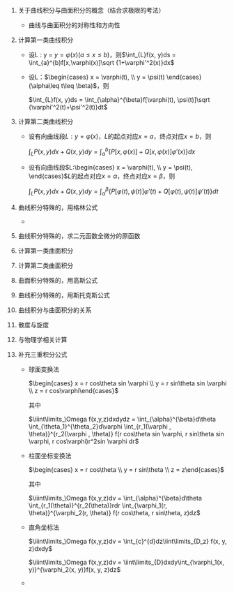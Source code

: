 1. 关于曲线积分与曲面积分的概念（结合求极限的考法）

   - 曲线与曲面积分的对称性和方向性

2. 计算第一类曲线积分

   - 设L : y = $y = \varphi(x)(a\leq x\leq b)$，则$\int_{L}f(x, y)ds = \int_{a}^{b}f[x,\varphi(x)]\sqrt {1+\varphi'^2(x)}dx$

   - 设L：$\begin{cases} x = \varphi(t), \\ y = \psi(t) \end{cases}(\alpha\leq t\leq \beta)$，则

     $\int_{L}f(x, y)ds = \int_{\alpha}^{\beta}f[\varphi(t), \psi(t)]\sqrt {\varphi'^2(t)+\psi'^2(t)}dt$

3. 计算第二类曲线积分

   - 设有向曲线段$L:y=\varphi(x)$，$L$的起点对应$x=a$，终点对应$x=b$，则

     $\int_L P(x,y)dx+Q(x,y)dy=\int_{a}^{b}\{P[x,\varphi(x)]+Q[x,\varphi(x)]\varphi'(x)\}dx$

   - 设有向曲线段$L:\begin{cases} x = \varphi(t), \\ y = \psi(t), \end{cases}$$L$的起点对应$x=\alpha$，终点对应$x=\beta$，则

     $\int_L P(x,y)dx+Q(x,y)dy=\int_{\alpha}^{\beta}\{P[\varphi(t),\psi(t)]\varphi'(t)+Q[\varphi(t),\psi(t)]\psi'(t)\}dt$

4. 曲线积分特殊的，用格林公式

   - 

5. 曲线积分特殊的，求二元函数全微分的原函数

6. 计算第一类曲面积分

7. 计算第二类曲面积分

8. 曲面积分特殊的，用高斯公式

9. 曲线积分特殊的，用斯托克斯公式

10. 曲线积分与曲面积分的关系

11. 散度与旋度

12. 与物理学相关计算

13. 补充三重积分公式

    - 球面变换法

      $\begin{cases} x = r cos\theta sin \varphi \\ y = r sin\theta sin \varphi \\ z = r cos\varphi\end{cases}$

      其中

      $\iiint\limits_\Omega f(x,y,z)dxdydz = \int_{\alpha}^{\beta}d\theta \int_{\theta_1}^{\theta_2}d\varphi \int_{r_1(\varphi , \theta)}^{r_2(\varphi , \theta)} f(r cos\theta sin \varphi, r sin\theta sin \varphi, r cos\varphi)r^2sin \varphi dr$

    - 柱面坐标变换法

      $\begin{cases} x = r cos\theta \\ y = r sin\theta \\ z = z\end{cases}$

      其中

      $\iiint\limits_\Omega f(x,y,z)dv = \int_{\alpha}^{\beta}d\theta \int_{r_1(\theta)}^{r_2(\theta)}rdr \int_{\varphi_1(r, \theta)}^{\varphi_2(r, \theta)} f(r cos\theta, r sin\theta, z)dz$

    - 直角坐标法

      $\iiint\limits_\Omega f(x,y,z)dv = \int_{c}^{d}dz\iint\limits_{D_z} f(x, y, z)dxdy$

      $\iiint\limits_\Omega f(x,y,z)dv = \iint\limits_{D}dxdy\int_{\varphi_1(x, y)}^{\varphi_2(x, y)}f(x, y, z)dz$

    - 

      

​	



